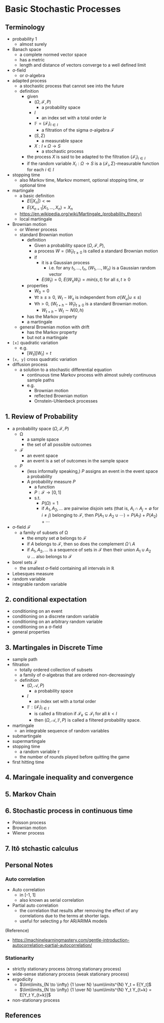 # Basic Stochastic Processes

## Terminology

- probability 1
  - almost surely
- Banach space
  - a complete normed vector space
  - has a metric
  - length and distance of vectors converge to a well defined limit
- σ-field
  - or σ-algebra
- adapted process
  - a stochastic process that cannot see into the future
  - definition
    - given
      - $(\Omega, \mathcal{F}, P)$
        - a probability space
      - $I$
        - an index set with a total order $le$
      - $\mathbb{F} = (\mathcal{F}_i)_{i \in I}$
        - a filtration of the sigma σ-algebra $\mathcal{F}$
      - $(S, \Sigma)$
        - a measurable space
      - $X: I \times \Omega \to S$
        - a stochastic process
    - the process $X$ is said to be adapted to the filtration $(\mathcal{F}_i)_{i \in I}$
    - if the random variable $X_i: \Omega \to S$ is a $(\mathcal{F}_i, \Sigma)$-measurable function for each $i \in I$
- stopping time
  - also Markov time, Markov moment, optional stopping time, or optional time
- martingale
  - a basic definition
    - $E(|X_n|) < \infty$
    - $E(X_{n+1} | X_1, ..., X_n) = X_n$
  - https://en.wikipedia.org/wiki/Martingale_(probability_theory)
  - local martingale
- Brownian motion
  - or Wiener process
  - standard Brownian motion
    - definition
      - Given a probability space $(\Omega, \mathcal{F}, P)$,
      - a process $W=(W_t)_{t \ge 0}$ is called a standard Brownian motion
      - if
        - it is a Gaussian process
          - i.e. for any $t_1, ..., t_n$, $(W_1, ..., W_n)$ is a Gaussian random vector
        - $E(W_t)=0$, $E(W_s W_t) = min(s,t)$ for all $s, t \ge 0$
    - properties
      - $W_0 = 0$
      - $\forall t \ge s \ge 0$, $W_t - W_s$ is independent from $\sigma(W_u|u \le s)$
      - $\forall h \gt 0$, $(W_{t+h} - W_t)_{t \ge 0}$ is a standard Brownian motion.
        - $W_{t+h} - W_t \sim N(0, h)$
    - has the Markov property
    - a martingale
  - general Brownian motion with drift
    - has the Markov property
    - but not a martingale
- `[x]` quadratic variation
  - e.g.
    - $[W_t][W_t] = t$
- `[x, y]` cross quadratic variation
- diffusion process
  - a solution to a stochastic differential equation
    - continuous time Markov process with almost sulrely continuous sample paths
    - e.g.
      - Brownian motion
      - reflected Brownian motion
      - Ornstein-Uhlenbeck processes

## 1. Review of Probability

- a probability space $(\Omega, \mathcal{F}, P)$
  - Ω
    - a sample space
    - the set of all possible outcomes
  - $\mathcal{F}$
    - an event space
    - an event is a set of outcomes in the sample space
  - $P$
    - (less informally speaking,) $P$ assigns an event in the event space a probability
    - A probability measure $P$
      - a function
      - $P: \mathcal{F} \to [0, 1]$
      - s.t.
        - $P(\Omega) = 1$
        - if $A_1, A_2, ...$ are pairwise disjoin sets (that is, $A_i \cap A_j = \emptyset$ for $i \neq j$) belonging to $\mathcal{F}$, then $P(A_1 \cup A_2 \cup \cdots) = P(A_1) + P(A_2) + \cdots$
- σ-field $\mathcal{F}$
  - a family of subsets of Ω
    - the empty set $\emptyset$ belongs to $\mathcal{F}$
    - if $A$ belongs to $\mathcal{F}$, then so does the complement $\Omega \setminus A$
    - if $A_1, A_2, ...$ is a sequence of sets in $\mathcal{F}$ then their union $A_1 \cup A_2 \cup ...$ also belongs to $\mathcal{F}$
- borel sets $\mathcal{F}$
  - the smallest σ-field containing all intervals in $\mathbb{R}$
- Lebesques measure
- random variable
- integrable random variable

## 2. conditional expectation

- conditioning on an event
- conditioning on a discrete random variable
- conditioning on an arbitrary random variable
- conditioning on a σ-field
- general properties

## 3. Martingales in Discrete Time

- sample path
- filtration
  - totally ordered collection of subsets
  - a family of σ-algebras that are ordered non-decreasingly
  - definition
    - $(\Omega, \mathcal{A}, P)$
      - a probability space
    - $I$
      - an index set with a tortal order
    - $\mathbb{F}: (\mathcal{F}_i)_{i \in I}$
      - is called a filtration if $\mathcal{F}_k \subseteq \mathcal{F}_l$ for all $k < l$
      - then $(\Omega, \mathcal{A}, \mathbb{F}, P)$ is called a filtered probability space.
- martingale
  - an integrable sequence of random variables
- submartingale
- supermartingale
- stopping time
  - a random variable $\tau$
  - the number of rounds played before quitting the game
- first hitting time

## 4. Maringale inequality and convergence

## 5. Markov Chain

## 6. Stochastic process in continuous time

- Poisson process
- Brownian motion
- Wiener process

## 7. Itô stchastic calculus

## Personal Notes

### Auto correlation

- Auto correlation
  - in [-1, 1]
  - also known as serial correlation
- Partial auto correlation
  - the correlation that results after removing the effect of any correlations due to the terms at shorter lags.
  - useful for selecting `p` for AR/ARIMA models

(Reference)

- https://machinelearningmastery.com/gentle-introduction-autocorrelation-partial-autocorrelation/

### Stationarity

- strictly stationary process (strong stationary process)
- wide-sense stationary process (weak stationary process)
- ergodicity
  - $\lim\limits_{N \to \infty} {1 \over N} \sum\limits^{N} Y_t = E[Y_t]$
  - $\lim\limits_{N \to \infty} {1 \over N} \sum\limits^{N} Y_t Y_{t+k} = E[Y_t Y_{t+k}]$
- non-stationary process

## References

